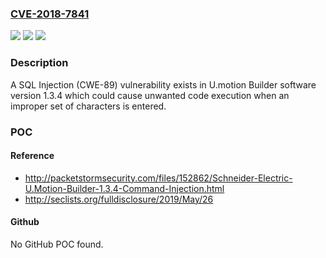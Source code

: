 ### [CVE-2018-7841](https://cve.mitre.org/cgi-bin/cvename.cgi?name=CVE-2018-7841)
![](https://img.shields.io/static/v1?label=Product&message=U.motion%20Builder%20software%20version%201.3.4&color=blue)
![](https://img.shields.io/static/v1?label=Version&message=n%2Fa&color=blue)
![](https://img.shields.io/static/v1?label=Vulnerability&message=SQL%20Injection&color=brighgreen)

### Description

A SQL Injection (CWE-89) vulnerability exists in U.motion Builder software version 1.3.4 which could cause unwanted code execution when an improper set of characters is entered.

### POC

#### Reference
- http://packetstormsecurity.com/files/152862/Schneider-Electric-U.Motion-Builder-1.3.4-Command-Injection.html
- http://seclists.org/fulldisclosure/2019/May/26

#### Github
No GitHub POC found.

